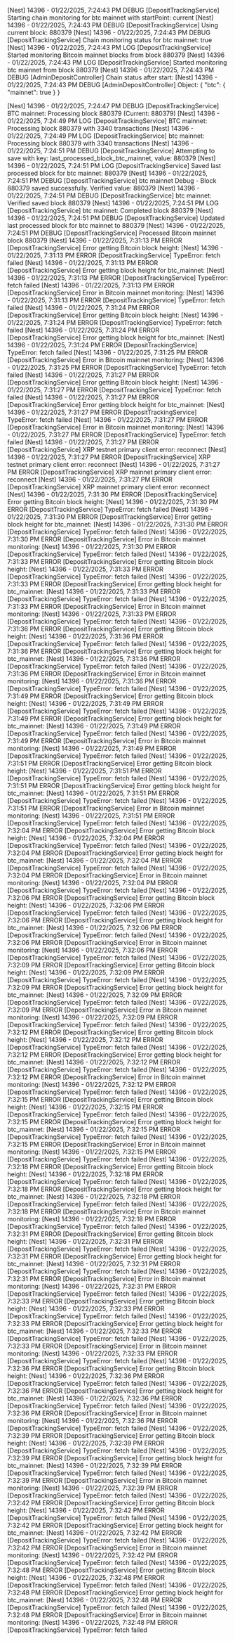[Nest] 14396  - 01/22/2025, 7:24:43 PM   DEBUG [DepositTrackingService] Starting chain monitoring for btc mainnet with startPoint: current
[Nest] 14396  - 01/22/2025, 7:24:43 PM   DEBUG [DepositTrackingService] Using current block: 880379
[Nest] 14396  - 01/22/2025, 7:24:43 PM   DEBUG [DepositTrackingService] Chain monitoring status for btc mainnet: true
[Nest] 14396  - 01/22/2025, 7:24:43 PM     LOG [DepositTrackingService] Started monitoring Bitcoin mainnet blocks from block 880379
[Nest] 14396  - 01/22/2025, 7:24:43 PM     LOG [DepositTrackingService] Started monitoring btc mainnet from block 880379
[Nest] 14396  - 01/22/2025, 7:24:43 PM   DEBUG [AdminDepositController] Chain status after start:
[Nest] 14396  - 01/22/2025, 7:24:43 PM   DEBUG [AdminDepositController] Object:
{
  "btc": {
    "mainnet": true
  }
}

[Nest] 14396  - 01/22/2025, 7:24:47 PM   DEBUG [DepositTrackingService] BTC mainnet: Processing block 880379 (Current: 880379)
[Nest] 14396  - 01/22/2025, 7:24:49 PM     LOG [DepositTrackingService] BTC mainnet: Processing block 880379 with 3340 transactions
[Nest] 14396  - 01/22/2025, 7:24:49 PM     LOG [DepositTrackingService] btc mainnet: Processing block 880379 with 3340 transactions
[Nest] 14396  - 01/22/2025, 7:24:51 PM   DEBUG [DepositTrackingService] Attempting to save with key: last_processed_block_btc_mainnet, value: 880379
[Nest] 14396  - 01/22/2025, 7:24:51 PM     LOG [DepositTrackingService] Saved last processed block for btc mainnet: 880379
[Nest] 14396  - 01/22/2025, 7:24:51 PM   DEBUG [DepositTrackingService] btc mainnet Debug - Block 880379 saved successfully. Verified value: 880379
[Nest] 14396  - 01/22/2025, 7:24:51 PM   DEBUG [DepositTrackingService] btc mainnet: Verified saved block 880379
[Nest] 14396  - 01/22/2025, 7:24:51 PM     LOG [DepositTrackingService] btc mainnet: Completed block 880379
[Nest] 14396  - 01/22/2025, 7:24:51 PM   DEBUG [DepositTrackingService] Updated last processed block for btc mainnet to 880379
[Nest] 14396  - 01/22/2025, 7:24:51 PM   DEBUG [DepositTrackingService] Processed Bitcoin mainnet block 880379
[Nest] 14396  - 01/22/2025, 7:31:13 PM   ERROR [DepositTrackingService] Error getting Bitcoin block height:
[Nest] 14396  - 01/22/2025, 7:31:13 PM   ERROR [DepositTrackingService] TypeError: fetch failed
[Nest] 14396  - 01/22/2025, 7:31:13 PM   ERROR [DepositTrackingService] Error getting block height for btc_mainnet:
[Nest] 14396  - 01/22/2025, 7:31:13 PM   ERROR [DepositTrackingService] TypeError: fetch failed
[Nest] 14396  - 01/22/2025, 7:31:13 PM   ERROR [DepositTrackingService] Error in Bitcoin mainnet monitoring:
[Nest] 14396  - 01/22/2025, 7:31:13 PM   ERROR [DepositTrackingService] TypeError: fetch failed
[Nest] 14396  - 01/22/2025, 7:31:24 PM   ERROR [DepositTrackingService] Error getting Bitcoin block height:
[Nest] 14396  - 01/22/2025, 7:31:24 PM   ERROR [DepositTrackingService] TypeError: fetch failed
[Nest] 14396  - 01/22/2025, 7:31:24 PM   ERROR [DepositTrackingService] Error getting block height for btc_mainnet:
[Nest] 14396  - 01/22/2025, 7:31:24 PM   ERROR [DepositTrackingService] TypeError: fetch failed
[Nest] 14396  - 01/22/2025, 7:31:25 PM   ERROR [DepositTrackingService] Error in Bitcoin mainnet monitoring:
[Nest] 14396  - 01/22/2025, 7:31:25 PM   ERROR [DepositTrackingService] TypeError: fetch failed
[Nest] 14396  - 01/22/2025, 7:31:27 PM   ERROR [DepositTrackingService] Error getting Bitcoin block height:
[Nest] 14396  - 01/22/2025, 7:31:27 PM   ERROR [DepositTrackingService] TypeError: fetch failed
[Nest] 14396  - 01/22/2025, 7:31:27 PM   ERROR [DepositTrackingService] Error getting block height for btc_mainnet:
[Nest] 14396  - 01/22/2025, 7:31:27 PM   ERROR [DepositTrackingService] TypeError: fetch failed
[Nest] 14396  - 01/22/2025, 7:31:27 PM   ERROR [DepositTrackingService] Error in Bitcoin mainnet monitoring:
[Nest] 14396  - 01/22/2025, 7:31:27 PM   ERROR [DepositTrackingService] TypeError: fetch failed
[Nest] 14396  - 01/22/2025, 7:31:27 PM   ERROR [DepositTrackingService] XRP testnet primary client error:
reconnect
[Nest] 14396  - 01/22/2025, 7:31:27 PM   ERROR [DepositTrackingService] XRP testnet primary client error:
reconnect
[Nest] 14396  - 01/22/2025, 7:31:27 PM   ERROR [DepositTrackingService] XRP mainnet primary client error:
reconnect
[Nest] 14396  - 01/22/2025, 7:31:27 PM   ERROR [DepositTrackingService] XRP mainnet primary client error:
reconnect
[Nest] 14396  - 01/22/2025, 7:31:30 PM   ERROR [DepositTrackingService] Error getting Bitcoin block height:
[Nest] 14396  - 01/22/2025, 7:31:30 PM   ERROR [DepositTrackingService] TypeError: fetch failed
[Nest] 14396  - 01/22/2025, 7:31:30 PM   ERROR [DepositTrackingService] Error getting block height for btc_mainnet:
[Nest] 14396  - 01/22/2025, 7:31:30 PM   ERROR [DepositTrackingService] TypeError: fetch failed
[Nest] 14396  - 01/22/2025, 7:31:30 PM   ERROR [DepositTrackingService] Error in Bitcoin mainnet monitoring:
[Nest] 14396  - 01/22/2025, 7:31:30 PM   ERROR [DepositTrackingService] TypeError: fetch failed
[Nest] 14396  - 01/22/2025, 7:31:33 PM   ERROR [DepositTrackingService] Error getting Bitcoin block height:
[Nest] 14396  - 01/22/2025, 7:31:33 PM   ERROR [DepositTrackingService] TypeError: fetch failed
[Nest] 14396  - 01/22/2025, 7:31:33 PM   ERROR [DepositTrackingService] Error getting block height for btc_mainnet:
[Nest] 14396  - 01/22/2025, 7:31:33 PM   ERROR [DepositTrackingService] TypeError: fetch failed
[Nest] 14396  - 01/22/2025, 7:31:33 PM   ERROR [DepositTrackingService] Error in Bitcoin mainnet monitoring:
[Nest] 14396  - 01/22/2025, 7:31:33 PM   ERROR [DepositTrackingService] TypeError: fetch failed
[Nest] 14396  - 01/22/2025, 7:31:36 PM   ERROR [DepositTrackingService] Error getting Bitcoin block height:
[Nest] 14396  - 01/22/2025, 7:31:36 PM   ERROR [DepositTrackingService] TypeError: fetch failed
[Nest] 14396  - 01/22/2025, 7:31:36 PM   ERROR [DepositTrackingService] Error getting block height for btc_mainnet:
[Nest] 14396  - 01/22/2025, 7:31:36 PM   ERROR [DepositTrackingService] TypeError: fetch failed
[Nest] 14396  - 01/22/2025, 7:31:36 PM   ERROR [DepositTrackingService] Error in Bitcoin mainnet monitoring:
[Nest] 14396  - 01/22/2025, 7:31:36 PM   ERROR [DepositTrackingService] TypeError: fetch failed
[Nest] 14396  - 01/22/2025, 7:31:49 PM   ERROR [DepositTrackingService] Error getting Bitcoin block height:
[Nest] 14396  - 01/22/2025, 7:31:49 PM   ERROR [DepositTrackingService] TypeError: fetch failed
[Nest] 14396  - 01/22/2025, 7:31:49 PM   ERROR [DepositTrackingService] Error getting block height for btc_mainnet:
[Nest] 14396  - 01/22/2025, 7:31:49 PM   ERROR [DepositTrackingService] TypeError: fetch failed
[Nest] 14396  - 01/22/2025, 7:31:49 PM   ERROR [DepositTrackingService] Error in Bitcoin mainnet monitoring:
[Nest] 14396  - 01/22/2025, 7:31:49 PM   ERROR [DepositTrackingService] TypeError: fetch failed
[Nest] 14396  - 01/22/2025, 7:31:51 PM   ERROR [DepositTrackingService] Error getting Bitcoin block height:
[Nest] 14396  - 01/22/2025, 7:31:51 PM   ERROR [DepositTrackingService] TypeError: fetch failed
[Nest] 14396  - 01/22/2025, 7:31:51 PM   ERROR [DepositTrackingService] Error getting block height for btc_mainnet:
[Nest] 14396  - 01/22/2025, 7:31:51 PM   ERROR [DepositTrackingService] TypeError: fetch failed
[Nest] 14396  - 01/22/2025, 7:31:51 PM   ERROR [DepositTrackingService] Error in Bitcoin mainnet monitoring:
[Nest] 14396  - 01/22/2025, 7:31:51 PM   ERROR [DepositTrackingService] TypeError: fetch failed
[Nest] 14396  - 01/22/2025, 7:32:04 PM   ERROR [DepositTrackingService] Error getting Bitcoin block height:
[Nest] 14396  - 01/22/2025, 7:32:04 PM   ERROR [DepositTrackingService] TypeError: fetch failed
[Nest] 14396  - 01/22/2025, 7:32:04 PM   ERROR [DepositTrackingService] Error getting block height for btc_mainnet:
[Nest] 14396  - 01/22/2025, 7:32:04 PM   ERROR [DepositTrackingService] TypeError: fetch failed
[Nest] 14396  - 01/22/2025, 7:32:04 PM   ERROR [DepositTrackingService] Error in Bitcoin mainnet monitoring:
[Nest] 14396  - 01/22/2025, 7:32:04 PM   ERROR [DepositTrackingService] TypeError: fetch failed
[Nest] 14396  - 01/22/2025, 7:32:06 PM   ERROR [DepositTrackingService] Error getting Bitcoin block height:
[Nest] 14396  - 01/22/2025, 7:32:06 PM   ERROR [DepositTrackingService] TypeError: fetch failed
[Nest] 14396  - 01/22/2025, 7:32:06 PM   ERROR [DepositTrackingService] Error getting block height for btc_mainnet:
[Nest] 14396  - 01/22/2025, 7:32:06 PM   ERROR [DepositTrackingService] TypeError: fetch failed
[Nest] 14396  - 01/22/2025, 7:32:06 PM   ERROR [DepositTrackingService] Error in Bitcoin mainnet monitoring:
[Nest] 14396  - 01/22/2025, 7:32:06 PM   ERROR [DepositTrackingService] TypeError: fetch failed
[Nest] 14396  - 01/22/2025, 7:32:09 PM   ERROR [DepositTrackingService] Error getting Bitcoin block height:
[Nest] 14396  - 01/22/2025, 7:32:09 PM   ERROR [DepositTrackingService] TypeError: fetch failed
[Nest] 14396  - 01/22/2025, 7:32:09 PM   ERROR [DepositTrackingService] Error getting block height for btc_mainnet:
[Nest] 14396  - 01/22/2025, 7:32:09 PM   ERROR [DepositTrackingService] TypeError: fetch failed
[Nest] 14396  - 01/22/2025, 7:32:09 PM   ERROR [DepositTrackingService] Error in Bitcoin mainnet monitoring:
[Nest] 14396  - 01/22/2025, 7:32:09 PM   ERROR [DepositTrackingService] TypeError: fetch failed
[Nest] 14396  - 01/22/2025, 7:32:12 PM   ERROR [DepositTrackingService] Error getting Bitcoin block height:
[Nest] 14396  - 01/22/2025, 7:32:12 PM   ERROR [DepositTrackingService] TypeError: fetch failed
[Nest] 14396  - 01/22/2025, 7:32:12 PM   ERROR [DepositTrackingService] Error getting block height for btc_mainnet:
[Nest] 14396  - 01/22/2025, 7:32:12 PM   ERROR [DepositTrackingService] TypeError: fetch failed
[Nest] 14396  - 01/22/2025, 7:32:12 PM   ERROR [DepositTrackingService] Error in Bitcoin mainnet monitoring:
[Nest] 14396  - 01/22/2025, 7:32:12 PM   ERROR [DepositTrackingService] TypeError: fetch failed
[Nest] 14396  - 01/22/2025, 7:32:15 PM   ERROR [DepositTrackingService] Error getting Bitcoin block height:
[Nest] 14396  - 01/22/2025, 7:32:15 PM   ERROR [DepositTrackingService] TypeError: fetch failed
[Nest] 14396  - 01/22/2025, 7:32:15 PM   ERROR [DepositTrackingService] Error getting block height for btc_mainnet:
[Nest] 14396  - 01/22/2025, 7:32:15 PM   ERROR [DepositTrackingService] TypeError: fetch failed
[Nest] 14396  - 01/22/2025, 7:32:15 PM   ERROR [DepositTrackingService] Error in Bitcoin mainnet monitoring:
[Nest] 14396  - 01/22/2025, 7:32:15 PM   ERROR [DepositTrackingService] TypeError: fetch failed
[Nest] 14396  - 01/22/2025, 7:32:18 PM   ERROR [DepositTrackingService] Error getting Bitcoin block height:
[Nest] 14396  - 01/22/2025, 7:32:18 PM   ERROR [DepositTrackingService] TypeError: fetch failed
[Nest] 14396  - 01/22/2025, 7:32:18 PM   ERROR [DepositTrackingService] Error getting block height for btc_mainnet:
[Nest] 14396  - 01/22/2025, 7:32:18 PM   ERROR [DepositTrackingService] TypeError: fetch failed
[Nest] 14396  - 01/22/2025, 7:32:18 PM   ERROR [DepositTrackingService] Error in Bitcoin mainnet monitoring:
[Nest] 14396  - 01/22/2025, 7:32:18 PM   ERROR [DepositTrackingService] TypeError: fetch failed
[Nest] 14396  - 01/22/2025, 7:32:31 PM   ERROR [DepositTrackingService] Error getting Bitcoin block height:
[Nest] 14396  - 01/22/2025, 7:32:31 PM   ERROR [DepositTrackingService] TypeError: fetch failed
[Nest] 14396  - 01/22/2025, 7:32:31 PM   ERROR [DepositTrackingService] Error getting block height for btc_mainnet:
[Nest] 14396  - 01/22/2025, 7:32:31 PM   ERROR [DepositTrackingService] TypeError: fetch failed
[Nest] 14396  - 01/22/2025, 7:32:31 PM   ERROR [DepositTrackingService] Error in Bitcoin mainnet monitoring:
[Nest] 14396  - 01/22/2025, 7:32:31 PM   ERROR [DepositTrackingService] TypeError: fetch failed
[Nest] 14396  - 01/22/2025, 7:32:33 PM   ERROR [DepositTrackingService] Error getting Bitcoin block height:
[Nest] 14396  - 01/22/2025, 7:32:33 PM   ERROR [DepositTrackingService] TypeError: fetch failed
[Nest] 14396  - 01/22/2025, 7:32:33 PM   ERROR [DepositTrackingService] Error getting block height for btc_mainnet:
[Nest] 14396  - 01/22/2025, 7:32:33 PM   ERROR [DepositTrackingService] TypeError: fetch failed
[Nest] 14396  - 01/22/2025, 7:32:33 PM   ERROR [DepositTrackingService] Error in Bitcoin mainnet monitoring:
[Nest] 14396  - 01/22/2025, 7:32:33 PM   ERROR [DepositTrackingService] TypeError: fetch failed
[Nest] 14396  - 01/22/2025, 7:32:36 PM   ERROR [DepositTrackingService] Error getting Bitcoin block height:
[Nest] 14396  - 01/22/2025, 7:32:36 PM   ERROR [DepositTrackingService] TypeError: fetch failed
[Nest] 14396  - 01/22/2025, 7:32:36 PM   ERROR [DepositTrackingService] Error getting block height for btc_mainnet:
[Nest] 14396  - 01/22/2025, 7:32:36 PM   ERROR [DepositTrackingService] TypeError: fetch failed
[Nest] 14396  - 01/22/2025, 7:32:36 PM   ERROR [DepositTrackingService] Error in Bitcoin mainnet monitoring:
[Nest] 14396  - 01/22/2025, 7:32:36 PM   ERROR [DepositTrackingService] TypeError: fetch failed
[Nest] 14396  - 01/22/2025, 7:32:39 PM   ERROR [DepositTrackingService] Error getting Bitcoin block height:
[Nest] 14396  - 01/22/2025, 7:32:39 PM   ERROR [DepositTrackingService] TypeError: fetch failed
[Nest] 14396  - 01/22/2025, 7:32:39 PM   ERROR [DepositTrackingService] Error getting block height for btc_mainnet:
[Nest] 14396  - 01/22/2025, 7:32:39 PM   ERROR [DepositTrackingService] TypeError: fetch failed
[Nest] 14396  - 01/22/2025, 7:32:39 PM   ERROR [DepositTrackingService] Error in Bitcoin mainnet monitoring:
[Nest] 14396  - 01/22/2025, 7:32:39 PM   ERROR [DepositTrackingService] TypeError: fetch failed
[Nest] 14396  - 01/22/2025, 7:32:42 PM   ERROR [DepositTrackingService] Error getting Bitcoin block height:
[Nest] 14396  - 01/22/2025, 7:32:42 PM   ERROR [DepositTrackingService] TypeError: fetch failed
[Nest] 14396  - 01/22/2025, 7:32:42 PM   ERROR [DepositTrackingService] Error getting block height for btc_mainnet:
[Nest] 14396  - 01/22/2025, 7:32:42 PM   ERROR [DepositTrackingService] TypeError: fetch failed
[Nest] 14396  - 01/22/2025, 7:32:42 PM   ERROR [DepositTrackingService] Error in Bitcoin mainnet monitoring:
[Nest] 14396  - 01/22/2025, 7:32:42 PM   ERROR [DepositTrackingService] TypeError: fetch failed
[Nest] 14396  - 01/22/2025, 7:32:48 PM   ERROR [DepositTrackingService] Error getting Bitcoin block height:
[Nest] 14396  - 01/22/2025, 7:32:48 PM   ERROR [DepositTrackingService] TypeError: fetch failed
[Nest] 14396  - 01/22/2025, 7:32:48 PM   ERROR [DepositTrackingService] Error getting block height for btc_mainnet:
[Nest] 14396  - 01/22/2025, 7:32:48 PM   ERROR [DepositTrackingService] TypeError: fetch failed
[Nest] 14396  - 01/22/2025, 7:32:48 PM   ERROR [DepositTrackingService] Error in Bitcoin mainnet monitoring:
[Nest] 14396  - 01/22/2025, 7:32:48 PM   ERROR [DepositTrackingService] TypeError: fetch failed
